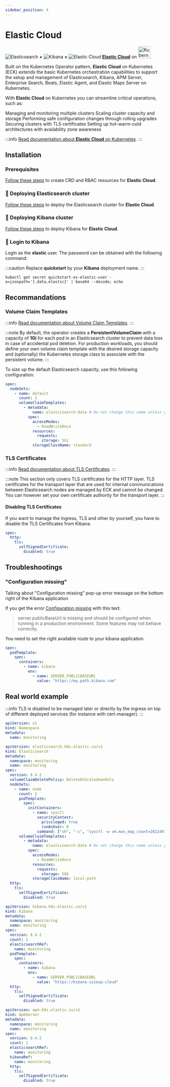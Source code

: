 ```yaml
---
sidebar_position: 4
---
```


# Elastic Cloud

![Elasticsearch](@site/static/img/svg/logo-elasticsearch.svg) **+**
![Kibana](@site/static/img/svg/logo-kibana.svg) **=**
![Elastic Cloud](@site/static/img/svg/logo-elastic-cloud.svg) **[Elastic Cloud](https://www.elastic.co/fr/cloud/)** on <img src="https://upload.wikimedia.org/wikipedia/commons/3/39/Kubernetes_logo_without_workmark.svg" alt="Kubernetes" width="38" height="38"/>.

Built on the Kubernetes Operator pattern, **Elastic Cloud** on Kubernetes (ECK) extends the basic Kubernetes orchestration capabilities to support the setup and management of Elasticsearch, Kibana, APM Server, Enterprise Search, Beats, Elastic Agent, and Elastic Maps Server on Kubernetes.

With **Elastic Cloud** on Kubernetes you can streamline critical operations, such as:

Managing and monitoring multiple clusters
Scaling cluster capacity and storage
Performing safe configuration changes through rolling upgrades
Securing clusters with TLS certificates
Setting up hot-warm-cold architectures with availability zone awareness

:::info
[Read documentation about **Elastic Cloud** on Kubernetes](https://www.elastic.co/guide/en/cloud-on-k8s/current/index.html).
:::

## Installation

### Prerequisites

[Follow these steps](https://www.elastic.co/guide/en/cloud-on-k8s/current/k8s-deploy-eck.html) to create CRD and RBAC resources for **Elastic Cloud**.

### 🚀 Deploying Elasticsearch cluster

[Follow these steps](https://www.elastic.co/guide/en/cloud-on-k8s/current/k8s-deploy-elasticsearch.html) to deploy the Elasticsearch cluster for **Elastic Cloud**.

### 🚀 Deploying Kibana cluster

[Follow these steps](https://www.elastic.co/guide/en/cloud-on-k8s/current/k8s-deploy-kibana.html) to deploy Kibana for **Elastic Cloud**.

### 📲 Login to Kibana

Login as the **elastic** user. The password can be obtained with the following command:

:::caution
Replace **quickstart** by your **Kibana** deployment name.
:::

```shell
kubectl get secret quickstart-es-elastic-user -o=jsonpath='{.data.elastic}' | base64 --decode; echo
```

## Recommandations

### Volume Claim Templates

:::info
[Read documentation about Volume Claim Templates](https://www.elastic.co/guide/en/cloud-on-k8s/current/k8s-volume-claim-templates.html).
:::

:::note
By default, the operator creates a **PersistentVolumeClaim** with a capacity of **1Gi** for each pod in an Elasticsearch cluster to prevent data loss in case of accidental pod deletion. For production workloads, you should define your own volume claim template with the desired storage capacity and (optionally) the Kubernetes storage class to associate with the persistent volume.
:::

To size up the default Elasticsearch capacity, use this following configuration:

```yaml
spec:
  nodeSets:
    - name: default
      count: 1
      volumeClaimTemplates:
        - metadata:
            name: elasticsearch-data # Do not change this name unless you set up a volume mount for the data path.
          spec:
            accessModes:
              - ReadWriteOnce
            resources:
              requests:
                storage: 5Gi
            storageClassName: standard
```

### TLS Certificates

:::info
[Read documentation about TLS Certificates](https://www.elastic.co/guide/en/cloud-on-k8s/current/k8s-tls-certificates.html).
:::

:::note
This section only covers TLS certificates for the HTTP layer. TLS certificates for the transport layer that are used for internal communications between Elasticsearch nodes are managed by ECK and cannot be changed. You can however set your own certificate authority for the transport layer.
:::

#### Disabling TLS Certificates

If you want to manage the Ingress, TLS and other by yourself, you have to disable the TLS Certificates from Kibana.

```yaml
spec:
  http:
    tls:
      selfSignedCertificate:
        disabled: true
```

## Troubleshootings

### "Configuration missing"

Talking about "Configuration missing" pop-up error message on the bottom right of the Kibana application

If you get the error [Configuration missing](https://www.elastic.co/guide/en/kibana/7.15/settings.html#server-publicBaseUrl) with this text:

> server.publicBaseUrl is missing and should be configured when running in a production environment. Some features may not behave correctly.

You need to set the right available route to your kibana application.

```yaml
spec:
  podTemplate:
    spec:
      containers:
        - name: kibana
          env:
            - name: SERVER_PUBLICBASEURL
              value: "https://my.path.kibana.com"
```

## Real world example

:::info
TLS is disabled to be managed later or directly by the ingress on top of different deployed services (for instance with cert-manager).
:::

```yaml title="namespace.yaml"
apiVersion: v1
kind: Namespace
metadata:
  name: monitoring
```

```yaml title="elastic.yaml"
apiVersion: elasticsearch.k8s.elastic.co/v1
kind: Elasticsearch
metadata:
  namespace: monitoring
  name: monitoring
spec:
  version: 8.4.2
  volumeClaimDeletePolicy: DeleteOnScaledownOnly
  nodeSets:
    - name: node
      count: 2
      podTemplate:
        spec:
          initContainers:
            - name: sysctl
              securityContext:
                privileged: true
                runAsUser: 0
              command: ["sh", "-c", "sysctl -w vm.max_map_count=262144"]
      volumeClaimTemplates:
        - metadata:
            name: elasticsearch-data # Do not change this name unless you set up a volume mount for the data path.
          spec:
            accessModes:
              - ReadWriteOnce
            resources:
              requests:
                storage: 50G
            storageClassName: local-path
  http:
    tls:
      selfSignedCertificate:
        disabled: true
```

```yaml title="kibana.yaml"
apiVersion: kibana.k8s.elastic.co/v1
kind: Kibana
metadata:
  namespace: monitoring
  name: monitoring
spec:
  version: 8.4.2
  count: 1
  elasticsearchRef:
    name: monitoring
  podTemplate:
    spec:
      containers:
        - name: kibana
          env:
            - name: SERVER_PUBLICBASEURL
              value: "https://kibana.sizeup.cloud"
  http:
    tls:
      selfSignedCertificate:
        disabled: true
```

```yaml title="apm.yaml"
apiVersion: apm.k8s.elastic.co/v1
kind: ApmServer
metadata:
  namespace: monitoring
  name: monitoring
spec:
  version: 8.4.2
  count: 1
  elasticsearchRef:
    name: monitoring
  kibanaRef:
    name: monitoring
  http:
    tls:
      selfSignedCertificate:
        disabled: true
```
